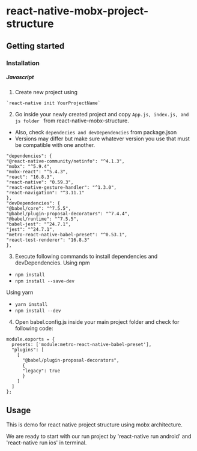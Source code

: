 
# react-native-mobx-project-structure

## Getting started

### Installation

##### Javascript
1. Create new project using

```
`react-native init YourProjectName`
```

2. Go inside your newly created project and copy `App.js, index.js, and js folder ` from react-native-mobx-structure.
- Also, check  `dependecies and devDependencies`  from package.json
- Versions may differ but make sure whatever version you use that must be compatible with one another.

```
"dependencies": {
"@react-native-community/netinfo": "^4.1.3",
"mobx": "^5.9.4",
"mobx-react": "^5.4.3",
"react": "16.8.3",
"react-native": "0.59.3",
"react-native-gesture-handler": "^1.3.0",
"react-navigation": "^3.11.1"
},
"devDependencies": {
"@babel/core": "^7.5.5",
"@babel/plugin-proposal-decorators": "^7.4.4",
"@babel/runtime": "^7.5.5",
"babel-jest": "^24.7.1",
"jest": "^24.7.1",
"metro-react-native-babel-preset": "^0.53.1",
"react-test-renderer": "16.8.3"
},

```

3. Execute following commands to install dependencies and devDependencies.
Using npm
- `npm install` 
- `npm install --save-dev`

Using yarn
- `yarn install` 
- `npm install --dev`

4. Open babel.config.js inside your main project folder and check for following code:
```
module.exports = {
  presets: ['module:metro-react-native-babel-preset'],
  "plugins": [
    [
      "@babel/plugin-proposal-decorators",
      {
      "legacy": true
      }
    ]
  ]
};
```


## Usage
This is demo for react native project structure using mobx architecture.

We are ready to start with our run project by 'react-native run android' and 'react-native run ios' in terminal. 


